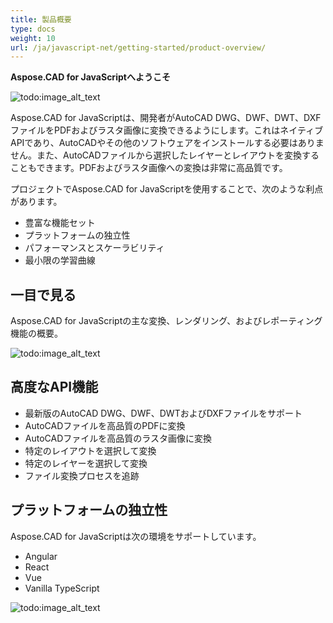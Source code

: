 ```yaml
---
title: 製品概要
type: docs
weight: 10
url: /ja/javascript-net/getting-started/product-overview/
---
```


**Aspose.CAD for JavaScriptへようこそ**

![todo:image_alt_text](/_assets/home_5.png)

Aspose.CAD for JavaScriptは、開発者がAutoCAD DWG、DWF、DWT、DXFファイルをPDFおよびラスタ画像に変換できるようにします。これはネイティブAPIであり、AutoCADやその他のソフトウェアをインストールする必要はありません。また、AutoCADファイルから選択したレイヤーとレイアウトを変換することもできます。PDFおよびラスタ画像への変換は非常に高品質です。

プロジェクトでAspose.CAD for JavaScriptを使用することで、次のような利点があります。

- 豊富な機能セット
- プラットフォームの独立性
- パフォーマンスとスケーラビリティ
- 最小限の学習曲線

## **一目で見る**
Aspose.CAD for JavaScriptの主な変換、レンダリング、およびレポーティング機能の概要。

![todo:image_alt_text](/_assets/javascript-net/product-overview_2.png)
## **高度なAPI機能**
- 最新版のAutoCAD DWG、DWF、DWTおよびDXFファイルをサポート
- AutoCADファイルを高品質のPDFに変換
- AutoCADファイルを高品質のラスタ画像に変換
- 特定のレイアウトを選択して変換
- 特定のレイヤーを選択して変換
- ファイル変換プロセスを追跡
## **プラットフォームの独立性**
Aspose.CAD for JavaScriptは次の環境をサポートしています。

- Angular
- React
- Vue
- Vanilla TypeScript

![todo:image_alt_text](/_assets/javascript-net/product-overview_3.png)
